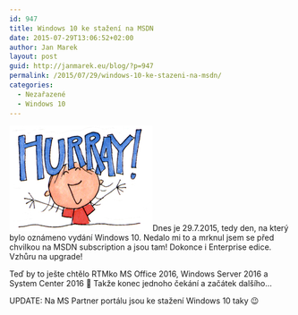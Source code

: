 ```yaml
---
id: 947
title: Windows 10 ke stažení na MSDN
date: 2015-07-29T13:06:52+02:00
author: Jan Marek
layout: post
guid: http://janmarek.eu/blog/?p=947
permalink: /2015/07/29/windows-10-ke-stazeni-na-msdn/
categories:
  - Nezařazené
  - Windows 10
---
```

[<img class="alignleft size-full wp-image-948" src="/wp-content/uploads/2015/07/256px-hurray-clip-art-516409.jpg" alt="256px-hurray-clip-art-516409" width="256" height="188" />](/wp-content/uploads/2015/07/256px-hurray-clip-art-516409.jpg)Dnes je 29.7.2015, tedy den, na který bylo oznámeno vydání Windows 10. Nedalo mi to a mrknul jsem se před chvilkou na MSDN subscription a jsou tam! Dokonce i Enterprise edice. Vzhůru na upgrade!

Teď by to ješte chtělo RTMko MS Office 2016, Windows Server 2016 a System Center 2016 🙂 Takže konec jednoho čekání a začátek dalšího&#8230;

UPDATE: Na MS Partner portálu jsou ke stažení Windows 10 taky 😉

